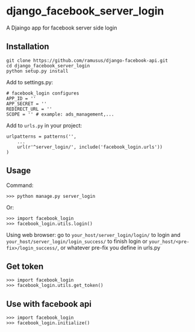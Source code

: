 # django_facebook_server_login
A Djaingo app for facebook server side login

## Installation
```
git clone https://github.com/ramusus/django-facebook-api.git
cd django_facebook_server_login
python setup.py install
```

Add to settings.py:
```
# facebook_login configures
APP_ID = ''
APP_SECRET = ''
REDIRECT_URL = ''
SCOPE = '' # example: ads_management,...
```

Add to `urls.py` in your project:
```
urlpatterns = patterns('',
    ...
    url(r'^server_login/', include('facebook_login.urls'))
)
```

## Usage

Command:
```
>>> python manage.py server_login
```

Or:
```
>>> import facebook_login
>>> facebook_login.utils.login()
```

Using web browser:
go to `your_host/server_login/login/` to login
and `your_host/server_login/login_success/` to finish login
or `your_host/<pre-fix>/login_success/`,
or whatever pre-fix you define in urls.py

## Get token

```
>>> import facebook_login
>>> facebook_login.utils.get_token()
```

## Use with facebook api

```
>>> import facebook_login
>>> facebook_login.initialize()
```


